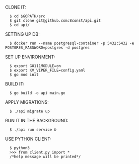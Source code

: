 CLONE IT:

      $ cd $GOPATH/src
      $ git clone git@github.com:8const/api.git
      $ cd api/

SETTING UP DB:

      $ docker run --name postgresql-container -p 5432:5432 -e POSTGRES_PASSWORD=postgres -d postgres 

SET UP ENVIRONMENT:

      $ export GO111MODULE=on
      $ export KV_VIPER_FILE=config.yaml
      $ go mod init

BUILD IT:

      $ go build -o api main.go 

APPLY MIGRATIONS:

      $ ./api migrate up


RUN IT IN THE BACKGROUND:
      
      $ ./api run service &
      
      
USE PYTHON CLIENT:

      $ python3
      >>> from client.py import *
      /*help message will be printed*/
